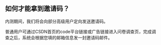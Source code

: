 ## 如何才能拿到邀请码？

内测期间，我们将会向部分高级用户定向发送邀请码。

普通用户可通过CSDN首页的code平台链接或广告链接进入问卷调查页，完成调查之后，系统会根据您填的邮箱信息发一封邀请码邮件。